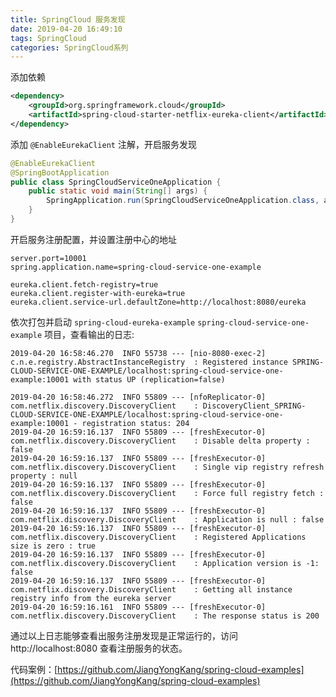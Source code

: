 ```yaml
---
title: SpringCloud 服务发现
date: 2019-04-20 16:49:10
tags: SpringCloud
categories: SpringCloud系列
---
```


添加依赖
```xml
<dependency>
    <groupId>org.springframework.cloud</groupId>
    <artifactId>spring-cloud-starter-netflix-eureka-client</artifactId>
</dependency>
```

<!-- more -->

添加 `@EnableEurekaClient` 注解，开启服务发现
```java
@EnableEurekaClient
@SpringBootApplication
public class SpringCloudServiceOneApplication {
    public static void main(String[] args) {
        SpringApplication.run(SpringCloudServiceOneApplication.class, args);
    }
}
```

开启服务注册配置，并设置注册中心的地址
```properties
server.port=10001
spring.application.name=spring-cloud-service-one-example

eureka.client.fetch-registry=true
eureka.client.register-with-eureka=true
eureka.client.service-url.defaultZone=http://localhost:8080/eureka
```
依次打包并启动 `spring-cloud-eureka-example` `spring-cloud-service-one-example` 项目，查看输出的日志:
```log
2019-04-20 16:58:46.270  INFO 55738 --- [nio-8080-exec-2] c.n.e.registry.AbstractInstanceRegistry  : Registered instance SPRING-CLOUD-SERVICE-ONE-EXAMPLE/localhost:spring-cloud-service-one-example:10001 with status UP (replication=false)
```
```log
2019-04-20 16:58:46.272  INFO 55809 --- [nfoReplicator-0] com.netflix.discovery.DiscoveryClient    : DiscoveryClient_SPRING-CLOUD-SERVICE-ONE-EXAMPLE/localhost:spring-cloud-service-one-example:10001 - registration status: 204
2019-04-20 16:59:16.137  INFO 55809 --- [freshExecutor-0] com.netflix.discovery.DiscoveryClient    : Disable delta property : false
2019-04-20 16:59:16.137  INFO 55809 --- [freshExecutor-0] com.netflix.discovery.DiscoveryClient    : Single vip registry refresh property : null
2019-04-20 16:59:16.137  INFO 55809 --- [freshExecutor-0] com.netflix.discovery.DiscoveryClient    : Force full registry fetch : false
2019-04-20 16:59:16.137  INFO 55809 --- [freshExecutor-0] com.netflix.discovery.DiscoveryClient    : Application is null : false
2019-04-20 16:59:16.137  INFO 55809 --- [freshExecutor-0] com.netflix.discovery.DiscoveryClient    : Registered Applications size is zero : true
2019-04-20 16:59:16.137  INFO 55809 --- [freshExecutor-0] com.netflix.discovery.DiscoveryClient    : Application version is -1: false
2019-04-20 16:59:16.137  INFO 55809 --- [freshExecutor-0] com.netflix.discovery.DiscoveryClient    : Getting all instance registry info from the eureka server
2019-04-20 16:59:16.161  INFO 55809 --- [freshExecutor-0] com.netflix.discovery.DiscoveryClient    : The response status is 200
```
通过以上日志能够查看出服务注册发现是正常运行的，访问 http://localhost:8080 查看注册服务的状态。

代码案例：[https://github.com/JiangYongKang/spring-cloud-examples](https://github.com/JiangYongKang/spring-cloud-examples)
